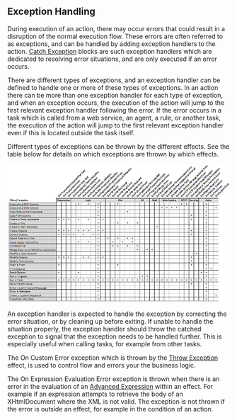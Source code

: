 ## Exception Handling

During execution of an action, there may occur errors that could result in a disruption of the normal execution flow. These errors are often referred to as exceptions, and can be handled by adding exception handlers to the action. [Catch Exception](actions/blocks/catch-exception.md) blocks are such exception handlers which are dedicated to resolving error situations, and are only executed if an error occurs.

There are different types of exceptions, and an exception handler can be defined to handle one or more of these types of exceptions. In an action there can be more than one exception handler for each type of exception, and when an exception occurs, the execution of the action will jump to the first relevant exception handler following the error. If the error occurs in a task which is called from a web service, an agent, a rule, or another task, the execution of the action will jump to the first relevant exception handler even if this is located outside the task itself.

Different types of exceptions can be thrown by the different effects. See the table below for details on which exceptions are thrown by which effects.

![ID955EEF7BD0544444.png](media/ID955EEF7BD0544444.png)

An exception handler is expected to handle the exception by correcting the error situation, or by cleaning up before exiting. If unable to handle the situation properly, the exception handler should throw the catched exception to signal that the exception needs to be handled further. This is especially useful when calling tasks, for example from other tasks.

The On Custom Error exception which is thrown by the [Throw Exception](actions/controls/throw-exception.md) effect, is used to control flow and errors your the business logic.

The On Expression Evaluation Error exception is thrown when there is an error in the evaluation of an [Advanced Expression](../../common-concepts/advanced-expressions.md) within an effect. For example if an expression attempts to retrieve the body of an XHtmlDocument where the XML is not valid. The exception is not thrown if the error is outside an effect, for example in the condition of an action.